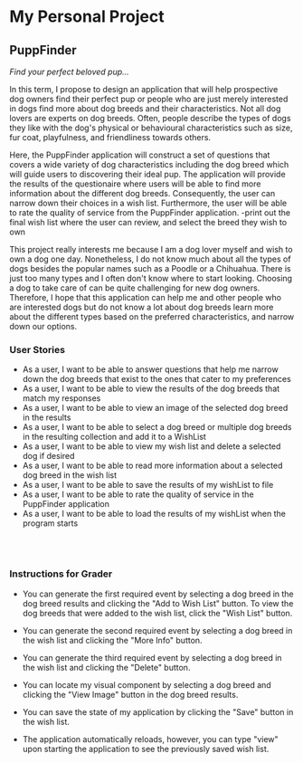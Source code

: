 # My Personal Project

## PuppFinder

*Find your perfect beloved pup...*

In this term, I propose to design an application that will help prospective dog owners 
find their perfect pup or people who are just merely interested in dogs find more about 
dog breeds and their characteristics. Not all dog lovers are experts on dog breeds. 
Often, people describe the types of dogs they like with the dog's physical or 
behavioural characteristics such as size, fur coat, playfulness, and friendliness towards others. 

Here, the PuppFinder application will construct a set of questions that covers a wide variety of dog characteristics 
including the dog breed which will guide users to discovering their ideal pup. The application 
will provide the results of the questionaire where users will be able to find more information
about the different dog breeds. Consequently, the user can narrow down their choices in a wish list.
Furthermore, the user will be able to rate the quality of service from the PuppFinder application.
-print out the final wish list where the user can review, and select the breed they wish to own

This project really interests me because I am a dog lover myself and wish to own a dog 
one day. Nonetheless, I do not know much about all the types of dogs besides the popular
names such as a Poodle or a Chihuahua. There is just too many types and I often don't know where 
to start looking. Choosing a dog to take care of can be quite challenging for new dog owners.
Therefore, I hope that this application can help me and other people 
who are interested dogs but do not know a lot about dog breeds learn more about the different types based on the
preferred characteristics, and narrow down our options.  


<h3>User Stories</h3>

- As a user, I want to be able to answer questions that help me narrow down the dog breeds that exist to the ones that cater to my preferences
- As a user, I want to be able to view the results of the dog breeds that match my responses
- As a user, I want to be able to view an image of the selected dog breed in the results
- As a user, I want to be able to select a dog breed or multiple dog breeds in the resulting collection and add it to a WishList
- As a user, I want to be able to view my wish list and delete a selected dog if desired
- As a user, I want to be able to read more information about a selected dog breed in the wish list
- As a user, I want to be able to save the results of my wishList to file
- As a user, I want to be able to rate the quality of service in the PuppFinder application
- As a user, I want to be able to load the results of my wishList when the program starts

<br>
<br>

<h3>Instructions for Grader </h3>

- You can generate the first required event by selecting a dog breed in the dog breed results and clicking the "Add to Wish List" button. 
To view the dog breeds that were added to the wish list, click the "Wish List" button.

- You can generate the second required event by selecting a dog breed in the wish list and clicking the "More Info" button.

- You can generate the third required event by selecting a dog breed in the wish list and clicking the "Delete" button.

- You can locate my visual component by selecting a dog breed and clicking the "View Image" button in the dog breed results.

- You can save the state of my application by clicking the "Save" button in the wish list. 

- The application automatically reloads, however, you can type "view" upon starting the application to see the previously saved 
wish list.


 




